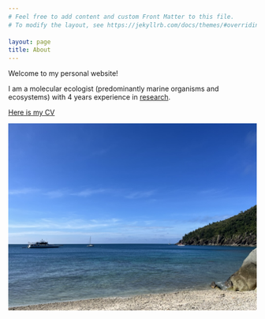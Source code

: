 ```yaml
---
# Feel free to add content and custom Front Matter to this file.
# To modify the layout, see https://jekyllrb.com/docs/themes/#overriding-theme-defaults

layout: page
title: About
---
```


Welcome to my personal website!

I am a molecular ecologist (predominantly marine organisms and ecosystems) with 4 years experience in [research](/research/).

[Here is my CV](/files/CV.pdf)

![Sea](/sea.jpeg)
